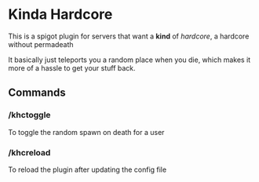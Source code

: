 # Kinda Hardcore

This is a spigot plugin for servers that want a **kind** of *hardcore*, a hardcore without permadeath

It basically just teleports you a random place when you die, which makes it more of a hassle to get your stuff back.

## Commands

### /khctoggle <username>
  To toggle the random spawn on death for a user

### /khcreload
  To reload the plugin after updating the config file
